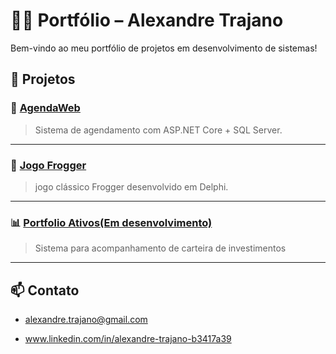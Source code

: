 # 👨‍💻 Portfólio – Alexandre Trajano
Bem-vindo ao meu portfólio de projetos em desenvolvimento de sistemas!

## 🔧 Projetos

### 📅 [AgendaWeb](https://github.com/TrajanoDeveloper/AgendaWeb)
> Sistema de agendamento com ASP.NET Core + SQL Server.
---

### 🐸 [Jogo Frogger](https://github.com/TrajanoDeveloper/Frogger_Delphi)
> jogo clássico Frogger desenvolvido em Delphi.

---
### 📊 [Portfolio Ativos(Em desenvolvimento)](https://github.com/TrajanoDeveloper/PortfolioAtivos)
> Sistema para acompanhamento de carteira de investimentos

---

## 📫 Contato
- alexandre.trajano@gmail.com

- www.linkedin.com/in/alexandre-trajano-b3417a39
